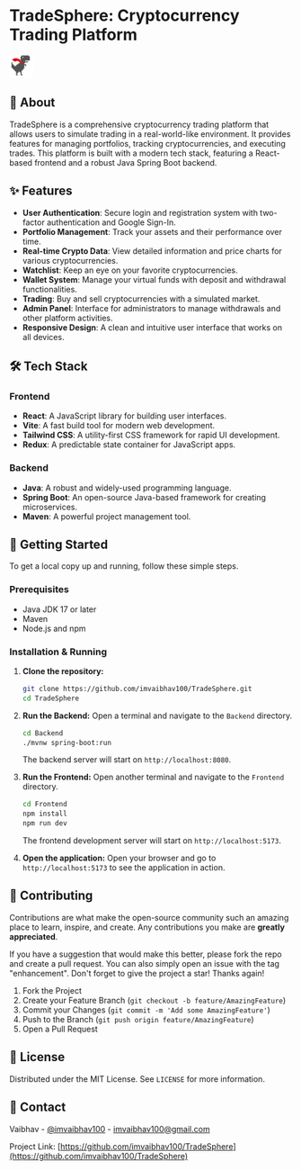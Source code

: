 # TradeSphere: Cryptocurrency Trading Platform

![TradeSphere Logo](Frontend/public/zosh-logo.png)

## 📖 About

TradeSphere is a comprehensive cryptocurrency trading platform that allows users to simulate trading in a real-world-like environment. It provides features for managing portfolios, tracking cryptocurrencies, and executing trades. This platform is built with a modern tech stack, featuring a React-based frontend and a robust Java Spring Boot backend.

## ✨ Features

- **User Authentication**: Secure login and registration system with two-factor authentication and Google Sign-In.
- **Portfolio Management**: Track your assets and their performance over time.
- **Real-time Crypto Data**: View detailed information and price charts for various cryptocurrencies.
- **Watchlist**: Keep an eye on your favorite cryptocurrencies.
- **Wallet System**: Manage your virtual funds with deposit and withdrawal functionalities.
- **Trading**: Buy and sell cryptocurrencies with a simulated market.
- **Admin Panel**: Interface for administrators to manage withdrawals and other platform activities.
- **Responsive Design**: A clean and intuitive user interface that works on all devices.

## 🛠️ Tech Stack

### Frontend

- **React**: A JavaScript library for building user interfaces.
- **Vite**: A fast build tool for modern web development.
- **Tailwind CSS**: A utility-first CSS framework for rapid UI development.
- **Redux**: A predictable state container for JavaScript apps.

### Backend

- **Java**: A robust and widely-used programming language.
- **Spring Boot**: An open-source Java-based framework for creating microservices.
- **Maven**: A powerful project management tool.

## 🚀 Getting Started

To get a local copy up and running, follow these simple steps.

### Prerequisites

- Java JDK 17 or later
- Maven
- Node.js and npm

### Installation & Running

1.  **Clone the repository:**
    ```sh
    git clone https://github.com/imvaibhav100/TradeSphere.git
    cd TradeSphere
    ```

2.  **Run the Backend:**
    Open a terminal and navigate to the `Backend` directory.
    ```sh
    cd Backend
    ./mvnw spring-boot:run
    ```
    The backend server will start on `http://localhost:8080`.

3.  **Run the Frontend:**
    Open another terminal and navigate to the `Frontend` directory.
    ```sh
    cd Frontend
    npm install
    npm run dev
    ```
    The frontend development server will start on `http://localhost:5173`.

4.  **Open the application:**
    Open your browser and go to `http://localhost:5173` to see the application in action.

## 🤝 Contributing

Contributions are what make the open-source community such an amazing place to learn, inspire, and create. Any contributions you make are **greatly appreciated**.

If you have a suggestion that would make this better, please fork the repo and create a pull request. You can also simply open an issue with the tag "enhancement".
Don't forget to give the project a star! Thanks again!

1.  Fork the Project
2.  Create your Feature Branch (`git checkout -b feature/AmazingFeature`)
3.  Commit your Changes (`git commit -m 'Add some AmazingFeature'`)
4.  Push to the Branch (`git push origin feature/AmazingFeature`)
5.  Open a Pull Request

## 📄 License

Distributed under the MIT License. See `LICENSE` for more information.

## 📧 Contact

Vaibhav - [@imvaibhav100](https://twitter.com/imvaibhav100) - imvaibhav100@gmail.com

Project Link: [https://github.com/imvaibhav100/TradeSphere](https://github.com/imvaibhav100/TradeSphere)

